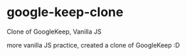 # google-keep-clone
Clone of GoogleKeep, Vanilla JS 


more vanilla JS practice, created a clone of GoogleKeep :D 
